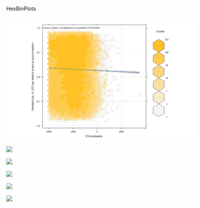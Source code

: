 HexBinPlots

![](LSTdayautocor.jpeg) 

![](image_taxa.png) 

![](image_taxa.png) 

![](image_taxa.png) 

![](image_taxa.png) 

![](image_taxa.png) 
